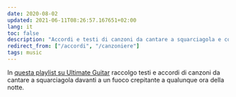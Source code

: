 ```yaml
---
date: 2020-08-02
updated: 2021-06-11T08:26:57.167651+02:00
lang: it
toc: false
description: "Accordi e testi di canzoni da cantare a squarciagola e con la chitarra, davanti a un fuoco crepitante a qualunque ora del giorno o della notte"
redirect_from: ["/accordi", "/canzoniere"]
tags: music
---
```

In [questa playlist su Ultimate Guitar](http://chords.tommi.space "Bonfire music on Ultimate Guitar") raccolgo testi e accordi di canzoni da cantare a squarciagola davanti a un fuoco crepitante a qualunque ora della notte.